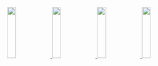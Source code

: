   <a href="mailto:shirsekar.1@gmail.com">
    <img height="120" width="20%" src="assets/images/Gautam_Hpa_infectedPlant.JPG"/>
  </a>
  <a href="mailto:shirsekar.1@gmail.com">
    <img height="120" width="20%" src="assets/images/Gautam_Hpa_infectedPlant.JPG"/>
  </a>
  <a href="mailto:shirsekar.1@gmail.com">
    <img height="120" width="20%" src="assets/images/Gautam_Hpa_infectedPlant.JPG"/>
  </a>
  <a href="mailto:shirsekar.1@gmail.com">
    <img height="120" width="20%" src="assets/images/Gautam_Hpa_infectedPlant.JPG"/>
  </a>
